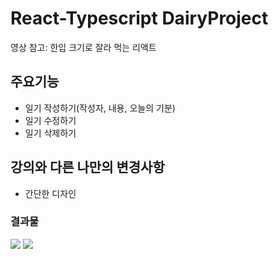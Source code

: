 # React-Typescript DairyProject

영상 참고: 한입 크기로 잘라 먹는 리액트


## 주요기능
+ 일기 작성하기(작성자, 내용, 오늘의 기분)
+ 일기 수정하기
+ 일기 삭제하기


## 강의와 다른 나만의 변경사항
+ 간단한 디자인

### 결과물
<img src="https://user-images.githubusercontent.com/60097575/174443930-201cb696-bd99-4c15-bde6-d26d7c316e6c.png">
<img src="https://user-images.githubusercontent.com/60097575/174443935-47b39f4d-8602-43e1-aa51-17be1ab6b1dc.png">

